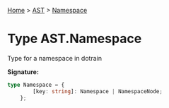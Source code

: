 [Home](../../../index.md) &gt; [AST](../../ast.md) &gt; [Namespace](./namespace.md)

# Type AST.Namespace

Type for a namespace in dotrain

<b>Signature:</b>

```typescript
type Namespace = {
        [key: string]: Namespace | NamespaceNode;
    };
```
